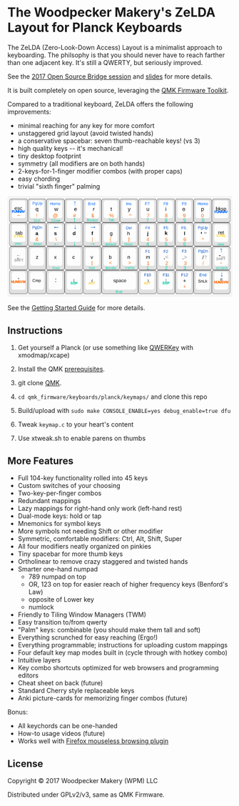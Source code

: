 # The Woodpecker Makery's ZeLDA Layout for Planck Keyboards

The ZeLDA (Zero-Look-Down Access) Layout is a minimalist approach to
keyboarding.  The philsophy is that you should never have to reach
farther than one adjacent key.  It's still a QWERTY, but seriously
improved.

See the [2017 Open Source Bridge session](http://opensourcebridge.org/sessions/1988) and [slides](https://www.slideshare.net/secret/3oeMZCprt1mo1e) for
more details.

It is built completely on open source, leveraging
the [QMK Firmware Toolkit](https://docs.qmk.fm/build_environment_setup.html).

Compared to a traditional keyboard, ZeLDA offers the following
improvements:

- minimal reaching for any key for more comfort
- unstaggered grid layout (avoid twisted hands)
- a conservative spacebar: seven thumb-reachable keys! (vs 3)
- high quality keys -- it's mechanical!
- tiny desktop footprint
- symmetry (all modifiers are on both hands)
- 2-keys-for-1-finger modifier combos (with proper caps)
- easy chording
- trivial "sixth finger" palming

![keymap diagram](https://raw.githubusercontent.com/MicahElliott/ZeLDA/master/keyboard-layout-all.png)

See the [Getting Started Guide](GUIDE.md) for more details.

## Instructions

1. Get yourself a Planck (or use something like [QWERKey](https://github.com/MicahElliott/qwerkey) with
   xmodmap/xcape)

1. Install the QMK [prerequisites](https://docs.qmk.fm/build_environment_setup.html).

1. git clone [QMK](https://github.com/qmk/qmk_firmware).

1. `cd qmk_firmware/keyboards/planck/keymaps/` and clone this repo

1. Build/upload with `sudo make CONSOLE_ENABLE=yes debug_enable=true dfu`

1. Tweak `keymap.c` to your heart's content

1. Use xtweak.sh to enable parens on thumbs


## More Features

- Full 104-key functionality rolled into 45 keys
- Custom switches of your choosing
- Two-key-per-finger combos
- Redundant mappings
- Lazy mappings for right-hand only work (left-hand rest)
- Dual-mode keys: hold or tap
- Mnemonics for symbol keys
- More symbols not needing Shift or other modifier
- Symmetric, comfortable modifiers: Ctrl, Alt, Shift, Super
- All four modifiers neatly organized on pinkies
- Tiny spacebar for more thumb keys
- Ortholinear to remove crazy staggered and twisted hands
- Smarter one-hand numpad
  - 789 numpad on top
  - OR, 123 on top for easier reach of higher frequency keys (Benford's Law)
  - opposite of Lower key
  - numlock
- Friendly to Tiling Window Managers (TWM)
- Easy transition to/from qwerty
- "Palm" keys: combinable (you should make them tall and soft)
- Everything scrunched for easy reaching (Ergo!)
- Everything programmable; instructions for uploading custom mappings
- Four default key map modes built in (cycle through with hotkey combo)
- Intuitive layers
- Key combo shortcuts optimized for web browsers and programming editors
- Cheat sheet on back (future)
- Standard Cherry style replaceable keys
- Anki picture-cards for memorizing finger combos (future)

Bonus:
- All keychords can be one-handed
- How-to usage videos (future)
- Works well with [Firefox mouseless browsing plugin](https://addons.mozilla.org/en-US/firefox/addon/mouseless-browsing/)

## License

Copyright © 2017 Woodpecker Makery (WPM) LLC

Distributed under GPLv2/v3, same as QMK Firmware.
